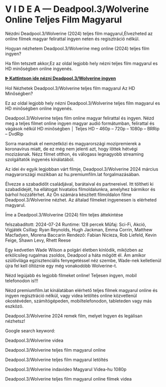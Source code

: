 # V I D E A — Deadpool.3/Wolverine Online Teljes Film Magyarul

Nézdni Deadpool.3/Wolverine (2024) teljes film magyarul,Élvezheted az online filmek magyar felirattal ingyen neten és regisztráció nélkül.

Hogyan nézhetem Deadpool.3/Wolverine meg online (2024) teljes film ingyen?

Ha film tetszett akkor,Ez az oldal legjobb hely nézni teljes film magyarul es HD minőségben online ingyenés.

**[ᐈ Kattintson ide nézni Deadpool.3/Wolverine ingyen](https://f2movies.site/hu/movie/533535/deadpool-wolverine)**

Hol Nézhetek Deadpool.3/Wolverine teljes film magyarul Az HD Minőségben?

Ez az oldal legjobb hely nézni Deadpool.3/Wolverine teljes film magyarul es HD minőségben online ingyenés.

Deadpool.3/Wolverine teljes film online magyar felirattal és ingyen. Nézd meg a teljes filmet online ingyen magyar audió formátumban, felirattal és vágások nélkül HD minőségben │ Teljes HD – 460p – 720p – 1080p – BRRip – DvdRip

Sorra maradnak el nemzetközi és magyarországi mozipremierek a koronavírus miatt, de ez még nem jelenti azt, hogy lőttek hétvégi mozizásnak. Nézz filmet otthon, és válogass legnagyobb streaming szolgáltatók ingyenés kínálatából.

Az idei év egyik legjobban várt filmje, Deadpool.3/Wolverine 2024 március magyarországi mozikban az hu.premiumfilm.lat forgalmazásában.

Élvezze a szabadidőt családjával, barátaival és partnereivel. Itt töltheti ki szabadidejét, ha ellátogat hivatalos filmoldalunkra, amelyhez bármikor és bárhol hozzáférhet. Az Ön számára készített filmoldalon filme Deadpool.3/Wolverine nézhet. Az általad filmeket ingyenesen is elérheted magyarul.

Íme a Deadpool.3/Wolverine (2024) film teljes áttekintése

felszabadított: 2024-07-24
Runtime: 128 percek
Műfaj: Sci-Fi, Akció, Vígjáték
Csillag: Ryan Reynolds, Hugh Jackman, Emma Corrin, Matthew Macfadyen, Morena Baccarin
Rendező: Fabian Nicieza, Rob Liefeld, Kevin Feige, Shawn Levy, Rhett Reese

Egy kedvetlen Wade Wilson a polgári életben kínlódik, miközben az erkölcsileg rugalmas zsoldos, Deadpool a háta mögött él. Ám amikor szülővilága egzisztenciális fenyegetéssel néz szembe, Wade-nek kelletlenül újra fel kell öltöznie egy még vonakodóbb Wolverine-t.

Nézd legújabb és legjobb filmeket online! Teljesen ingyen, mobil telefonodon is!!!

Nézd premiumfilm.lat kínálatában elérhető teljes filmek magyarul online és ingyen regisztráció nélkül, vagy videa letöltés online közvetlenül okostévéden, számítógépeden, mobiltelefonodon, tableteden vagy más eszközö.

Deadpool.3/Wolverine 2024 remek film, melyet Ingyen és legálisan nézhetsz!

Google search keyword:

Deadpool.3/Wolverine videa

Deadpool.3/Wolverine teljes film magyarul online

Deadpool.3/Wolverine teljes film magyarul letöltés

Deadpool.3/Wolverine indavideo Magyarul Videa-hu 1080p

Deadpool.3/Wolverine teljes film magyarul online filmek videa
